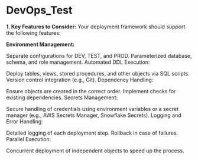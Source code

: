 # DevOps_Test

**1. Key Features to Consider:**
Your deployment framework should support the following features:

**Environment Management:**

Separate configurations for DEV, TEST, and PROD.
Parameterized database, schema, and role management.
Automated DDL Execution:

Deploy tables, views, stored procedures, and other objects via SQL scripts.
Version control integration (e.g., Git).
Dependency Handling:

Ensure objects are created in the correct order.
Implement checks for existing dependencies.
Secrets Management:

Secure handling of credentials using environment variables or a secret manager (e.g., AWS Secrets Manager, Snowflake Secrets).
Logging and Error Handling:

Detailed logging of each deployment step.
Rollback in case of failures.
Parallel Execution:

Concurrent deployment of independent objects to speed up the process.
